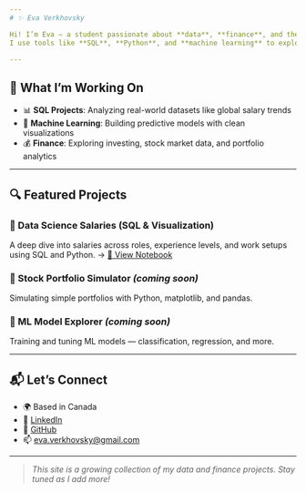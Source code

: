 ```yaml
---
# ✨ Eva Verkhovsky

Hi! I’m Eva — a student passionate about **data**, **finance**, and the way they shape the world.  
I use tools like **SQL**, **Python**, and **machine learning** to explore questions that matter and build clean, visual insights.

---
```


## 🚀 What I’m Working On

- 📊 **SQL Projects**: Analyzing real-world datasets like global salary trends  
- 🤖 **Machine Learning**: Building predictive models with clean visualizations  
- 💰 **Finance**: Exploring investing, stock market data, and portfolio analytics

---

## 🔍 Featured Projects

### 📁 Data Science Salaries (SQL & Visualization)
A deep dive into salaries across roles, experience levels, and work setups using SQL and Python.
→ [📓 View Notebook](DataScience_Salaries.html)

### 💸 Stock Portfolio Simulator *(coming soon)*
Simulating simple portfolios with Python, matplotlib, and pandas.

### 🧠 ML Model Explorer *(coming soon)*
Training and tuning ML models — classification, regression, and more.

---

## 📬 Let’s Connect

- 🌍 Based in Canada  
- 💼 [LinkedIn](https://www.linkedin.com/in/eva-verkhovsky-601026337/)  
- 🧠 [GitHub](https://github.com/EvaV664)  
- 📫 [eva.verkhovsky@gmail.com](mailto:eva.verkhovsky@gmail.com)

---

> *This site is a growing collection of my data and finance projects. Stay tuned as I add more!*
